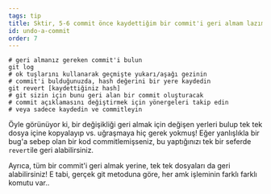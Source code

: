 ```yaml
---
tags: tip
title: Sktir, 5-6 commit önce kaydettiğim bir commit'i geri almam lazım!
id: undo-a-commit
order: 7
---
```


```git
# geri almanız gereken commit'i bulun
git log
# ok tuşlarını kullanarak geçmişte yukarı/aşağı gezinin
# commit'i bulduğunuzda, hash değerini bir yere kaydedin
git revert [kaydettiğiniz hash]
# git sizin için bunu geri alan bir commit oluşturacak
# commit açıklamasını değiştirmek için yönergeleri takip edin
# veya sadece kaydedin ve commitleyin
```

Öyle görünüyor ki, bir değişikliği geri almak için değişen yerleri bulup tek tek dosya içine kopyalayıp vs. uğraşmaya hiç gerek yokmuş! Eğer yanlışlıkla bir bug'a sebep olan bir kod commitlemişseniz, bu yaptığınızı tek bir seferde `revert`ile geri alabilirsiniz.

Ayrıca, tüm bir commit'i geri almak yerine, tek tek dosyaları da geri alabilirsiniz! E tabi, gerçek git metoduna göre, her amk işleminin farklı farklı komutu var..